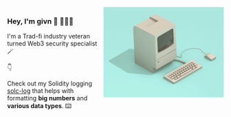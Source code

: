 <img align="right" width="280" height="210" style="margin-right=120px" src="readme_profile.gif">
<h3>Hey, I'm givn 👋 🧑🏼‍💻</h3>

<p>
  I'm a Trad-fi industry veteran turned Web3 security specialist 🪄
</p>

👇
<p>
  Check out my Solidity logging <a href="https://github.com/georgiIvanov/solc-log">solc-log</a> that helps with formatting <b>big numbers</b> and <b>various data types</b>. ⌨️ 
</p>


<!--
Gif credit: https://dribbble.com/filipjoos
-->


<!--
**georgiIvanov/georgiIvanov** is a ✨ _special_ ✨ repository because its `README.md` (this file) appears on your GitHub profile.

Here are some ideas to get you started:

- 🔭 I’m currently working on ...
- 🌱 I’m currently learning ...
- 👯 I’m looking to collaborate on ...
- 🤔 I’m looking for help with ...
- 💬 Ask me about ...
- 📫 How to reach me: ...
- 😄 Pronouns: ...
- ⚡ Fun fact: ...
-->
